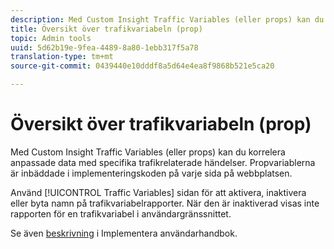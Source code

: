 ```yaml
---
description: Med Custom Insight Traffic Variables (eller props) kan du korrelera anpassade data med specifika trafikrelaterade händelser. Propvariablerna är inbäddade i implementeringskoden på varje sida på webbplatsen.
title: Översikt över trafikvariabeln (prop)
topic: Admin tools
uuid: 5d62b19e-9fea-4489-8a80-1ebb317f5a78
translation-type: tm+mt
source-git-commit: 0439440e10dddf8a5d64e4ea8f9868b521e5ca20

---
```



# Översikt över trafikvariabeln (prop)

Med Custom Insight Traffic Variables (eller props) kan du korrelera anpassade data med specifika trafikrelaterade händelser. Propvariablerna är inbäddade i implementeringskoden på varje sida på webbplatsen.

Använd [!UICONTROL Traffic Variables] sidan för att aktivera, inaktivera eller byta namn på trafikvariabelrapporter. När den är inaktiverad visas inte rapporten för en trafikvariabel i användargränssnittet.

Se även [beskrivning](../../../implement/vars/page-vars/prop.md) i Implementera användarhandbok.

